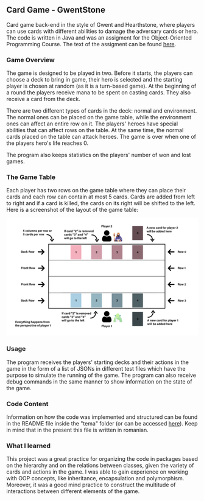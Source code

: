 ## Card Game - GwentStone

Card game back-end in the style of Gwent and Hearthstone, where players can use cards with different abilities to damage the adversary cards or hero. The code is written in Java and 
was an assigment for the Object-Oriented Programming Course. The text of the assigment can be found [here](https://ocw.cs.pub.ro/courses/poo-ca-cd/arhiva/teme/2022/tema).

### Game Overview

The game is designed to be played in two. Before it starts, the players can choose a deck to bring in game, their hero is selected and the starting player is chosen at random 
(as it is a turn-based game). At the beginning of a round the players receive mana to be spent on casting cards. They also receive a card from the deck.

There are two different types of cards in the deck: normal and environment. The normal ones can be placed on the game table, while the environment ones can affect an entire row 
on it. The players' heroes have special abilities that can affect rows on the table. At the same time,
the normal cards placed on the table can attack heroes. The game is over when one of the players hero's life reaches 0.

The program also keeps statistics on the players' number of won and lost games.

### The Game Table

Each player has two rows on the game table where they can place their cards and each row can contain at most 5 cards. Cards are added from left to right and if a card is killed,
the cards on its right will be shifted to the left. Here is a screenshot of the layout of the game table:

![.](game-table.png)

### Usage

The program receives the players' starting decks and their actions in the game in the form of a list of JSONs in different test files which have the purpose to simulate the 
running of the game. The program can also receive debug commands in the same manner to show information on the state of the game.

### Code Content

Information on how the code was implemented and structured can be found in the README file inside the "tema" folder (or can be accessed [here](./tema/README.md)). Keep in mind
that in the present this file is written in romanian.

### What I learned

This project was a great practice for organizing the code in packages based on the hierarchy and on the relations between classes, given the variety of cards and actions in the game.
I was able to gain experience on working with OOP concepts, like inheritance, encapsulation and polymorphism. Moreover, it was a good mind practice to construct the multitude of 
interactions between different elements of the game.
